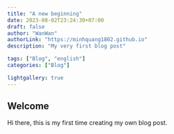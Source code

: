 ```yaml
---
title: "A new beginning"
date: 2023-08-02T23:24:30+07:00
draft: false
author: "WanWan"
authorLink: "https://minhquang1802.github.io"
description: "My very first blog post"

tags: ["Blog", "english"]
categories: ["Blog"]

lightgallery: true
---
```


## Welcome

Hi there, this is my first time creating my own blog post.
